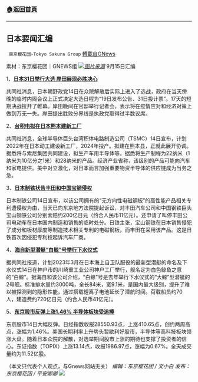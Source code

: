 ###  [:house:返回首頁](https://github.com/ourhimalayas/txt)
---


## 日本要闻汇编
` 東京櫻花団-Tokyo Sakura Group` [轉載自GNews](https://gnews.org/zh-hans/1595079/)

素材：东京樱花团｜GNEWS组
![](https://lh3.googleusercontent.com/MSGwgCBwRJMe0CdqQw1krRDInWdvYL8REDLdvwuKPs4WTiIWhPOjp2CJVBbFDPTE6KDRGJaPj48tXViPryh4gSSiRPKIN5DxQL-SwrYDK3K4r-rzd-aPESjlWP4QAjCqjT2wAY3y=s0)[*图片来源*](https://img.kyodonews.net/chinese/public/images/posts/0a7fac31b125d5c34afb43391999bcc0/photo_l.jpg)
9月15日汇编

1、[**日本31日举行大选 岸田展现必胜决心**](https://china.kyodonews.net/news/2021/10/a7373a15b979-31-.html)

共同社消息，日本朝野政党14日在众院解散后实际上进入了选战，政府在当天傍晚的临时内阁会议上正式决定大选日程为“19日发布公告、31日投计票”。17天的短期决战拉开了帷幕。岸田晚间在官邸举行记者会，表示将在疫情应对和经济对策上做到万无一失。岸田提出胜败分界线是执政党取得过半数议席。

2、[**台积电拟在日本熊本建新工厂**](https://china.kyodonews.net/news/2021/10/e0effaa721fa.html)

共同社消息，全球半导体巨头台湾积体电路制造公司（TSMC）14日宣布，计划2022年在日本动工建设新工厂，2024年投产。拟建在熊本县，正就此展开协调。据悉将与索尼集团共同建设，拟生产车用半导体等。据悉将生产制程为22纳米（1纳米为10亿分之1米）和28纳米的产品。经济产业省称，该级别的产品可能向汽车和家电提供。美中对立激化，对日本而言加强重要物资半导体的供应链成为当务之急。

3、[**日本制铁状告丰田和中国宝钢侵权**](https://china.kyodonews.net/news/2021/10/9d6678dee6cf.html)

日本制铁公司14日宣布，以该公司拥有的“无方向性电磁钢板”的高性能产品相关专利遭侵权为由，当天已向东京地方法院提起诉讼，对丰田汽车公司和中国钢铁巨头宝山钢铁公司分别索赔约200亿日元（约合人民币11亿元）。还申请了叫停丰田公司电动车在日本国内制造和销售的临时处分。日铁主张，宝山钢铁在日本销售侵犯了成分和板材厚度等制造技术相关专利的电磁钢板，而丰田在采用该产品。这是日铁首次因侵犯专利权起诉汽车厂商。

4、[**海自新型潜艇“白鲸”号举行下水仪式**](https://china.kyodonews.net/news/2021/10/b270ffc2c3b4.html)

据共同社报道，计划2023年3月在日本海上自卫队服役的最新型潜艇的命名及下水仪式14日在神户市的川崎重工业公司神户工厂举行，舰名定为白色鲸鱼之意的“白鲸”。据海自和该公司介绍，“白鲸”号是去年举行下水仪式的“大鲸”型潜艇的2号舰。标准排水量约3000吨，全长84米，宽9.1米，是国内最大级别，提升了难以被探测到的隐形性能，通过搭载锂离子电池延长了潜航时间。荷载船员约70人，建造费约720亿日元（约合人民币41亿元）。

5、[**东京股市反弹上涨1.46% 半导体板块受追捧**](https://china.kyodonews.net/news/2021/10/cb2b296fa651-146-.html)

东京股市14日大幅反弹。日经指数收报28550.93点，上涨410.65点，创约两周高点，涨幅为1.46%。美国长期利率上升势头暂歇利好股市，半导体等高科技板块领涨大盘。随着日本众院的解散，对选举期间股市上涨的期待也支撑了投资者的信心。东证指数（TOPIX）上涨13.14点，收报1986.97点，涨幅为0.67%。全天成交量约为11.52亿股。

（本文只代表个人观点，与Gnews网站无关）
*编辑：东京樱花团 / 文小白*
*发布：东京樱花团 / 平安卿卿*
![](https://assets.gnews.org/wp-content/uploads/2021/09/image0-1-18.jpg)
